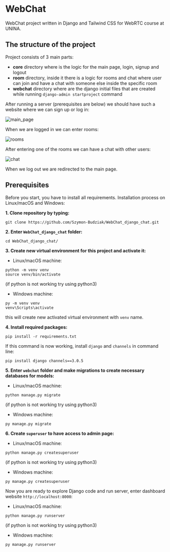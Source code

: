 # WebChat

WebChat project written in Django and Tailwind CSS for WebRTC course at UNINA.

## The structure of the project

Project consists of 3 main parts:

- **core** directory where is the logic for the main page, login, signup and logout
- **room** directory, inside it there is a logic for rooms and chat where user can join and have a chat with
  someone else inside the specific room
- **webchat** directory where are the django initial files that are created while running `django-admin startproject`
  command

After running a server (prerequisites are below) we should have such a website where we can sign up or log in:

![main_page](https://user-images.githubusercontent.com/75530523/207906155-9f92690c-3f73-413b-8fab-8ed656f065e4.png)

When we are logged in we can enter rooms:

![rooms](https://user-images.githubusercontent.com/75530523/207906197-b49c437f-d0a6-4f13-a13d-c84fd5c68224.png)

After entering one of the rooms we can have a chat with other users:

![chat](https://user-images.githubusercontent.com/75530523/207906251-5111e6c7-3556-442e-bc9b-97dc7772100f.png)

When we log out we are redirected to the main page.
## Prerequisites

Before you start, you have to install all requirements. Installation process on Linux/macOS and Windows:

__1. Clone repository by typing:__

```
git clone https://github.com/Szymon-Budziak/WebChat_django_chat.git
```

__2. Enter `WebChat_django_chat` folder:__

```
cd WebChat_django_chat/
```

__3. Create new virtual environment for this project and activate it:__

- Linux/macOS machine:

```
python -m venv venv
source venv/bin/activate
```

(if python is not working try using python3)

- Windows machine:

```
py -m venv venv
venv\Scripts\activate
```

this will create new activated virtual environment with `venv` name.

__4. Install required packages:__

```
pip install -r requirements.txt
```

If this command is now working, install `django` and `channels` in command line:

```
pip install django channels==3.0.5
```

__5. Enter `webchat` folder and make migrations to create necessary databases for models:__

- Linux/macOS machine:

```
python manage.py migrate
```

(if python is not working try using python3)

- Windows machine:

```
py manage.py migrate
```

__6. Create `superuser` to have access to admin page:__

- Linux/macOS machine:

```
python manage.py createsuperuser
```

(if python is not working try using python3)

- Windows machine:

```
py manage.py createsuperuser
```

Now you are ready to explore Django code and run server, enter dashboard website `http://localhost:8000`:

- Linux/macOS machine:

```
python manage.py runserver
```

(if python is not working try using python3)

- Windows machine:

```
py manage.py runserver
```
